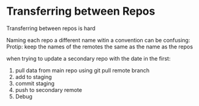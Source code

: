 # Transferring between Repos
 
Transferring between repos is hard

Naming each repo a different name witin a 
convention can be confusing:
Protip: keep the names of the remotes
the same as the name as the repos

when trying to update a secondary repo with the date in the first:
1) pull data from main repo using git pull remote branch
2) add to staging
3) commit staging
4) push to secondary remote
5) Debug



